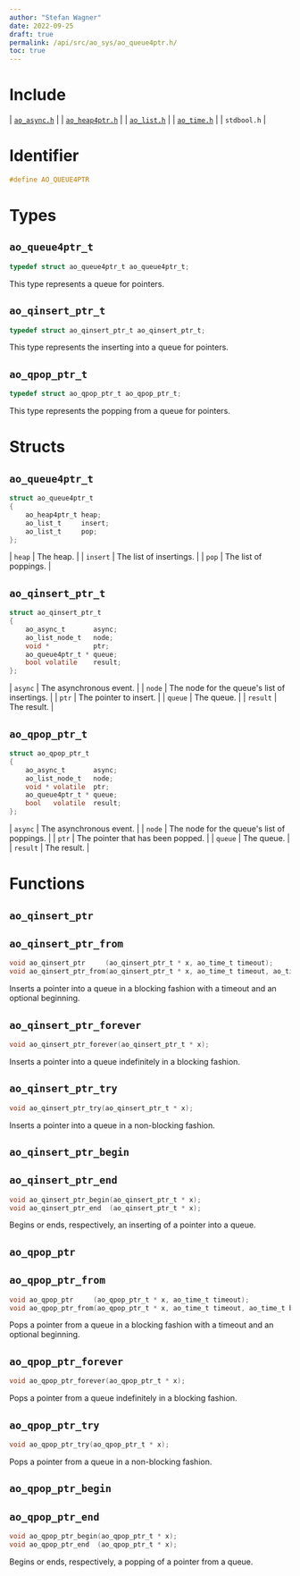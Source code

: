 ```yaml
---
author: "Stefan Wagner"
date: 2022-09-25
draft: true
permalink: /api/src/ao_sys/ao_queue4ptr.h/
toc: true
---
```


# Include

| [`ao_async.h`](ao_async.h.md) |
| [`ao_heap4ptr.h`](../ao/ao_heap4ptr.h.md) |
| [`ao_list.h`](../ao/ao_list.h.md) |
| [`ao_time.h`](ao_time.h.md) |
| `stdbool.h` |

# Identifier

```c
#define AO_QUEUE4PTR
```

# Types

## `ao_queue4ptr_t`

```c
typedef struct ao_queue4ptr_t ao_queue4ptr_t;
```

This type represents a queue for pointers.

## `ao_qinsert_ptr_t`

```c
typedef struct ao_qinsert_ptr_t ao_qinsert_ptr_t;
```

This type represents the inserting into a queue for pointers.

## `ao_qpop_ptr_t`

```c
typedef struct ao_qpop_ptr_t ao_qpop_ptr_t;
```

This type represents the popping from a queue for pointers.

# Structs

## `ao_queue4ptr_t`

```c
struct ao_queue4ptr_t
{
    ao_heap4ptr_t heap;
    ao_list_t     insert;
    ao_list_t     pop;
};
```

| `heap` | The heap. |
| `insert` | The list of insertings. |
| `pop` | The list of poppings. |

## `ao_qinsert_ptr_t`

```c
struct ao_qinsert_ptr_t
{
    ao_async_t       async;
    ao_list_node_t   node;
    void *           ptr;
    ao_queue4ptr_t * queue;
    bool volatile    result;
};
```

| `async` | The asynchronous event. |
| `node` | The node for the queue's list of insertings. |
| `ptr` | The pointer to insert. |
| `queue` | The queue. |
| `result` | The result. |

## `ao_qpop_ptr_t`

```c
struct ao_qpop_ptr_t
{
    ao_async_t       async;
    ao_list_node_t   node;
    void * volatile  ptr;
    ao_queue4ptr_t * queue;
    bool   volatile  result;
};
```

| `async` | The asynchronous event. |
| `node` | The node for the queue's list of poppings. |
| `ptr` | The pointer that has been popped. |
| `queue` | The queue. |
| `result` | The result. |

# Functions

## `ao_qinsert_ptr`
## `ao_qinsert_ptr_from`

```c
void ao_qinsert_ptr     (ao_qinsert_ptr_t * x, ao_time_t timeout);
void ao_qinsert_ptr_from(ao_qinsert_ptr_t * x, ao_time_t timeout, ao_time_t beginning);
```

Inserts a pointer into a queue in a blocking fashion with a timeout and an optional beginning.

## `ao_qinsert_ptr_forever`

```c
void ao_qinsert_ptr_forever(ao_qinsert_ptr_t * x);
```

Inserts a pointer into a queue indefinitely in a blocking fashion.

## `ao_qinsert_ptr_try`

```c
void ao_qinsert_ptr_try(ao_qinsert_ptr_t * x);
```

Inserts a pointer into a queue in a non-blocking fashion.

## `ao_qinsert_ptr_begin`
## `ao_qinsert_ptr_end`

```c
void ao_qinsert_ptr_begin(ao_qinsert_ptr_t * x);
void ao_qinsert_ptr_end  (ao_qinsert_ptr_t * x);
```

Begins or ends, respectively, an inserting of a pointer into a queue.

## `ao_qpop_ptr`
## `ao_qpop_ptr_from`

```c
void ao_qpop_ptr     (ao_qpop_ptr_t * x, ao_time_t timeout);
void ao_qpop_ptr_from(ao_qpop_ptr_t * x, ao_time_t timeout, ao_time_t beginning);
```

Pops a pointer from a queue in a blocking fashion with a timeout and an optional beginning.

## `ao_qpop_ptr_forever`

```c
void ao_qpop_ptr_forever(ao_qpop_ptr_t * x);
```

Pops a pointer from a queue indefinitely in a blocking fashion.

## `ao_qpop_ptr_try`

```c
void ao_qpop_ptr_try(ao_qpop_ptr_t * x);
```

Pops a pointer from a queue in a non-blocking fashion.

## `ao_qpop_ptr_begin`
## `ao_qpop_ptr_end`

```c
void ao_qpop_ptr_begin(ao_qpop_ptr_t * x);
void ao_qpop_ptr_end  (ao_qpop_ptr_t * x);
```

Begins or ends, respectively, a popping of a pointer from a queue.
